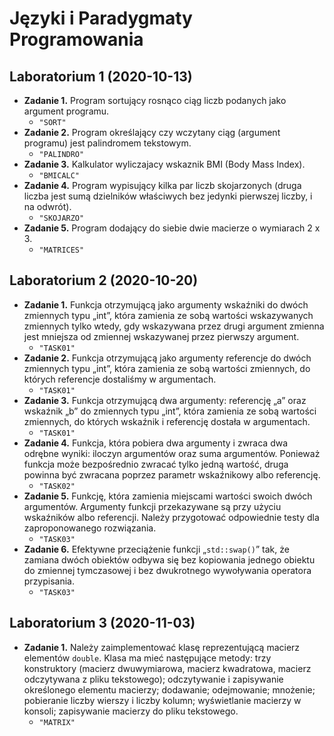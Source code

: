 # Języki i Paradygmaty Programowania

## Laboratorium 1 (2020-10-13)
 * **Zadanie 1.** Program sortujący rosnąco ciąg liczb podanych jako argument programu.
   * `"SORT"`
 * **Zadanie 2.** Program określający czy wczytany ciąg (argument programu) jest palindromem tekstowym.
   * `"PALINDRO"`
 * **Zadanie 3.** Kalkulator wyliczajacy wskaznik BMI (Body Mass Index).
   * `"BMICALC"`
 * **Zadanie 4.** Program wypisujący kilka par liczb skojarzonych (druga liczba jest sumą dzielników właściwych bez jedynki pierwszej liczby, i na odwrót).
   * `"SKOJARZO"`
 * **Zadanie 5.** Program dodający do siebie dwie macierze o wymiarach 2 x 3.
   * `"MATRICES"`

## Laboratorium 2 (2020-10-20)
 * **Zadanie 1.** Funkcja otrzymującą jako argumenty wskaźniki do dwóch zmiennych typu „int”, która zamienia ze sobą wartości wskazywanych zmiennych tylko wtedy, gdy wskazywana przez drugi argument zmienna jest mniejsza od zmiennej wskazywanej przez pierwszy argument.
   * `"TASK01"`
 * **Zadanie 2.** Funkcja otrzymującą jako argumenty referencje do dwóch zmiennych typu „int”, która zamienia ze sobą wartości zmiennych, do których referencje dostaliśmy w argumentach.
   * `"TASK01"`
 * **Zadanie 3.** Funkcja otrzymującą dwa argumenty: referencję „a” oraz wskaźnik „b” do zmiennych typu „int”, która zamienia ze sobą wartości zmiennych, do których wskaźnik i referencję dostała w argumentach.
   * `"TASK01"`
 * **Zadanie 4.** Funkcja, która pobiera dwa argumenty i zwraca dwa odrębne wyniki: iloczyn argumentów oraz suma argumentów. Ponieważ funkcja może bezpośrednio zwracać tylko jedną wartość, druga powinna być zwracana poprzez parametr wskaźnikowy albo referencję.
   * `"TASK02"`
 * **Zadanie 5.** Funkcję, która zamienia miejscami wartości swoich dwóch argumentów. Argumenty funkcji przekazywane są przy użyciu wskaźników albo referencji. Należy przygotować odpowiednie testy dla zaproponowanego rozwiązania.
   * `"TASK03"`
 * **Zadanie 6.** Efektywne przeciążenie funkcji „`std::swap()`” tak, że zamiana dwóch obiektów odbywa się bez kopiowania jednego obiektu do zmiennej tymczasowej i bez dwukrotnego wywoływania operatora przypisania.
   * `"TASK03"`

## Laboratorium 3 (2020-11-03)
 * **Zadanie 1.** Należy zaimplementować klasę reprezentującą macierz elementów `double`. Klasa ma mieć następujące metody: trzy konstruktory (macierz dwuwymiarowa, macierz kwadratowa, macierz odczytywana z pliku tekstowego); odczytywanie i zapisywanie określonego elementu macierzy; dodawanie; odejmowanie; mnożenie; pobieranie liczby wierszy i liczby kolumn; wyświetlanie macierzy w konsoli; zapisywanie macierzy do pliku tekstowego.
   * `"MATRIX"`
